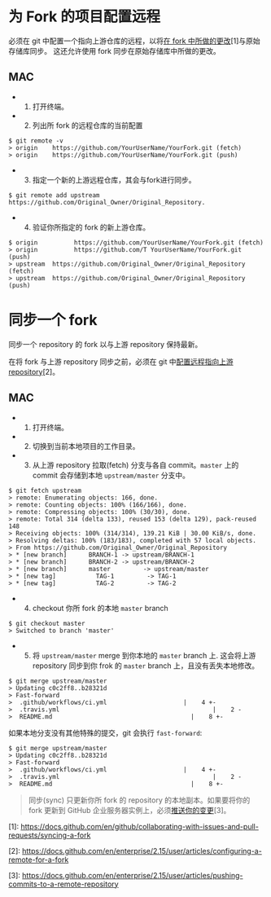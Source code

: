 # 为 Fork 的项目配置远程

必须在 git 中配置一个指向上游仓库的远程，以将[在 fork 中所做的更改][ref1][1]与原始存储库同步。 这还允许使用 fork 同步在原始存储库中所做的更改。

[ref1]:https://docs.github.com/en/github/collaborating-with-issues-and-pull-requests/syncing-a-fork

## MAC

- 1. 打开终端。
- 2. 列出所 fork 的远程仓库的当前配置

```
$ git remote -v
> origin	https://github.com/YourUserName/YourFork.git (fetch)
> origin	https://github.com/YourUserName/YourFork.git (push)
```

- 3. 指定一个新的上游远程仓库，其会与fork进行同步。

```
$ git remote add upstream https://github.com/Original_Owner/Original_Repository.
```

- 4. 验证你所指定的 fork 的新上游仓库。

```
$ origin	      https://github.com/YourUserName/YourFork.git (fetch)
> origin	      https://github.com/T YourUserName/YourFork.git (push)
> upstream	https://github.com/Original_Owner/Original_Repository (fetch)
> upstream	https://github.com/Original_Owner/Original_Repository (push)
```

# 同步一个 fork

同步一个 repository 的 fork 以与上游 repository 保持最新。

在将 fork 与上游 repository  同步之前，必须在 git 中[配置远程指向上游 repository][ref2][2]。

[ref2]: https://docs.github.com/en/enterprise/2.15/user/articles/configuring-a-remote-for-a-fork


## MAC

- 1. 打开终端。
- 2. 切换到当前本地项目的工作目录。
- 3. 从上游 repository 拉取(fetch) 分支与各自 commit。`master` 上的 commit 会存储到本地 `upstream/master` 分支中。

```
$ git fetch upstream
> remote: Enumerating objects: 166, done.
> remote: Counting objects: 100% (166/166), done.
> remote: Compressing objects: 100% (30/30), done.
> remote: Total 314 (delta 133), reused 153 (delta 129), pack-reused 148
> Receiving objects: 100% (314/314), 139.21 KiB | 30.00 KiB/s, done.
> Resolving deltas: 100% (183/183), completed with 57 local objects.
> From https://github.com/Original_Owner/Original_Repository
> * [new branch]      BRANCH-1 -> upstream/BRANCH-1
> * [new branch]      BRANCH-2 -> upstream/BRANCH-2
> * [new branch]      master         -> upstream/master
> * [new tag]           TAG-1         -> TAG-1
> * [new tag]           TAG-2         -> TAG-2
```

- 4. checkout 你所 fork 的本地 `master` branch

```
$ git checkout master
> Switched to branch 'master'
``` 

- 5. 将 `upstream/master` merge 到你本地的 `master` branch 上. 这会将上游 repository 同步到你  frok 的 `master` branch 上，且没有丢失本地修改。

```
$ git merge upstream/master
> Updating c0c2ff8..b28321d
> Fast-forward
>  .github/workflows/ci.yml                     |    4 +-
>  .travis.yml                                          |    2 -
>  README.md                                      |    8 +-
```

如果本地分支没有其他特殊的提交，git 会执行 `fast-forward`:

```
$ git merge upstream/master
> Updating c0c2ff8..b28321d
> Fast-forward
>  .github/workflows/ci.yml                     |    4 +-
>  .travis.yml                                          |    2 -
>  README.md                                      |    8 +-
```

> 同步(sync) 只更新你所 fork 的 repository 的本地副本。如果要将你的 fork 更新到 GitHub 企业服务器实例上，必须[推送你的变更][refc3][3]。

[refc3]: https://docs.github.com/en/enterprise/2.15/user/articles/pushing-commits-to-a-remote-repository

[1]\: https://docs.github.com/en/github/collaborating-with-issues-and-pull-requests/syncing-a-fork

[2]\: https://docs.github.com/en/enterprise/2.15/user/articles/configuring-a-remote-for-a-fork

[3]\: https://docs.github.com/en/enterprise/2.15/user/articles/pushing-commits-to-a-remote-repository
